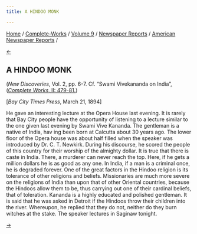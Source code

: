 ```yaml
---
title: A HINDOO MONK

---
```

<div>

[Home](../../../../index.htm) /
[Complete-Works](../../../complete_works.htm) / [Volume
9](../../volume_9_contents.htm) / [Newspaper
Reports](../newspaper_reports_contents.htm) / [American Newspaper
Reports](american_newspaper_contents.htm) /

[←](21_detroit_evening_news_mar_21_1894.htm)

## A HINDOO MONK

(*New Discoveries*, Vol. 2, pp. 6-7. Cf. “Swami Vivekananda on India”,
([*Complete Works*, II:
479-81.](../../../volume_2/reports_in_american_newspapers/swami_vivekananda_on_india.htm))

\[*Bay City Times Press*, March 21, 1894\]

He gave an interesting lecture at the Opera House last evening. It is
rarely that Bay City people have the opportunity of listening to a
lecture similar to the one given last evening by Swami Vive Kananda. The
gentleman is a native of India, hav ing been born at Calcutta about 30
years ago. The lower floor of the Opera house was about half filled when
the speaker was introduced by Dr. C. T. Newkirk. During his discourse,
he scored the people of this country for their worship of the almighty
dollar. It is true that there is caste in India. There, a murderer can
never reach the top. Here, if he gets a million dollars he is as good as
any one. In India, if a man is a criminal once, he is degraded forever.
One of the great factors in the Hindoo religion is its tolerance of
other religions and beliefs. Missionaries are much more severe on the
religions of India than upon that of other Oriental countries, because
the Hindoos allow them to be, thus carrying out one of their cardinal
beliefs, that of toleration. Kananda is a highly educated and polished
gentleman. It is said that he was asked in Detroit if the Hindoos throw
their children into the river. Whereupon, he replied that they do not,
neither do they burn witches at the stake. The speaker lectures in
Saginaw tonight.

[→](23_saginaw_evening_news_mar_21_1894.htm)

</div>

